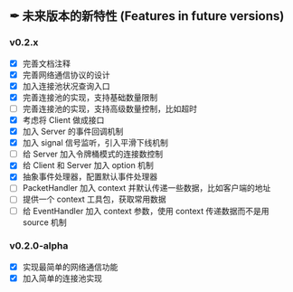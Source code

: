 ## ✒ 未来版本的新特性 (Features in future versions)

### v0.2.x

* [x] 完善文档注释
* [x] 完善网络通信协议的设计
* [x] 加入连接池状况查询入口
* [x] 完善连接池的实现，支持基础数量限制
* [ ] 完善连接池的实现，支持高级数量控制，比如超时
* [x] 考虑将 Client 做成接口
* [x] 加入 Server 的事件回调机制
* [x] 加入 signal 信号监听，引入平滑下线机制
* [ ] 给 Server 加入令牌桶模式的连接数控制
* [x] 给 Client 和 Server 加入 option 机制
* [x] 抽象事件处理器，配置默认事件处理器
* [ ] PacketHandler 加入 context 并默认传递一些数据，比如客户端的地址
* [ ] 提供一个 context 工具包，获取常用数据
* [ ] 给 EventHandler 加入 context 参数，使用 context 传递数据而不是用 source 机制

### v0.2.0-alpha

* [x] 实现最简单的网络通信功能
* [x] 加入简单的连接池实现